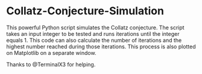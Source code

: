 # Collatz-Conjecture-Simulation
This powerful Python script simulates the Collatz conjecture. The script takes an input integer to be tested and runs iterations until the integer equals 1. This code can also calculate the number of iterations and the highest number reached during those iterations. This process is also plotted on Matplotlib on a separate window.

Thanks to @TerminalX3 for helping.
